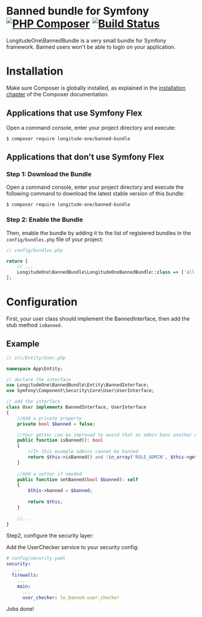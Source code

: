 Banned bundle for Symfony [![PHP Composer](https://github.com/longitude-one/banned-bundle/actions/workflows/php.yml/badge.svg)](https://github.com/longitude-one/banned-bundle/actions/workflows/php.yml) [![Build Status](https://www.travis-ci.com/longitude-one/banned-bundle.svg?branch=main)](https://www.travis-ci.com/longitude-one/banned-bundle)
=========================

LongitudeOne\BannedBundle is a very small bundle for Symfony framework. 
Banned users won't be able to login on your application. 

Installation
============

Make sure Composer is globally installed, as explained in the
[installation chapter](https://getcomposer.org/doc/00-intro.md)
of the Composer documentation.

Applications that use Symfony Flex
----------------------------------

Open a command console, enter your project directory and execute:

```console
$ composer require longitude-one/banned-bundle
```

Applications that don't use Symfony Flex
----------------------------------------

### Step 1: Download the Bundle

Open a command console, enter your project directory and execute the
following command to download the latest stable version of this bundle:

```console
$ composer require longitude-one/banned-bundle
```

### Step 2: Enable the Bundle

Then, enable the bundle by adding it to the list of registered bundles
in the `config/bundles.php` file of your project:

```php
// config/bundles.php

return [
    // ...
    LongitudeOne\BannedBundle\LongitudeOneBannedBundle::class => ['all' => true],
];
```

Configuration
=============
First, your user class should implement the BannedInterface, then add the stub method `isBanned`.

Example
-------

```php
// src/Entity/User.php

namespace App\Entity;

// declare the interface
use LongitudeOne\BannedBundle\Entity\BannedInterface;
use Symfony\Component\Security\Core\User\UserInterface;

// add the interface
class User implements BannedInterface, UserInterface
{
    //Add a private property
    private bool $banned = false;

    //Your getter can be improved to avoid that an admin bans another one.        
    public function isBanned(): bool
    {
        //In this example admins cannot be banned
        return $this->isBanned() and !in_array('ROLE_ADMIN', $this->getRoles());
    }
    
    //Add a setter if needed
    public function setBanned(bool $banned): self
    {
        $this->banned = $banned;
        
        return $this;
    }
    
    //...    
}
```
Step2, configure the security layer:

Add the UserChecker service to your security config:

```yaml
# config/security.yaml
security:
  ...
  firewalls:
    ...
    main:
      ...
      user_checker: lo_banned.user_checker
```

Jobs done!
